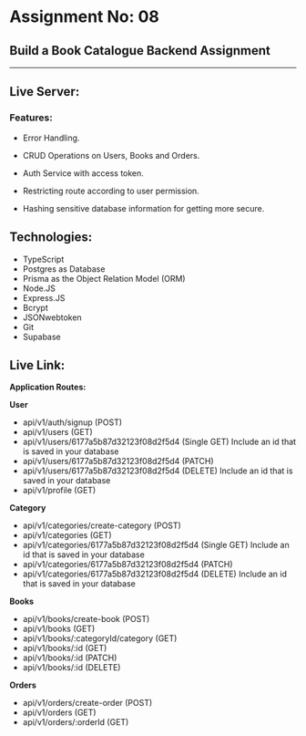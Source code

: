 # Assignment No: 08

## Build a Book Catalogue Backend Assignment

---

## Live Server:

### Features:

- Error Handling.

- CRUD Operations on Users, Books and Orders.

- Auth Service with access token.

- Restricting route according to user permission.

- Hashing sensitive database information for getting more secure.

## Technologies:

- TypeScript
- Postgres as Database
- Prisma as the Object Relation Model (ORM)
- Node.JS
- Express.JS
- Bcrypt
- JSONwebtoken
- Git
- Supabase

## Live Link:

**Application Routes:**

**User**

- api/v1/auth/signup (POST)
- api/v1/users (GET)
- api/v1/users/6177a5b87d32123f08d2f5d4 (Single GET) Include an id that is saved in your database
- api/v1/users/6177a5b87d32123f08d2f5d4 (PATCH)
- api/v1/users/6177a5b87d32123f08d2f5d4 (DELETE) Include an id that is saved in your database
- api/v1/profile (GET)

**Category**

- api/v1/categories/create-category (POST)
- api/v1/categories (GET)
- api/v1/categories/6177a5b87d32123f08d2f5d4 (Single GET) Include an id that is saved in your database
- api/v1/categories/6177a5b87d32123f08d2f5d4 (PATCH)
- api/v1/categories/6177a5b87d32123f08d2f5d4 (DELETE) Include an id that is saved in your database

**Books**

- api/v1/books/create-book (POST)
- api/v1/books (GET)
- api/v1/books/:categoryId/category (GET)
- api/v1/books/:id (GET)
- api/v1/books/:id (PATCH)
- api/v1/books/:id (DELETE)

**Orders**

- api/v1/orders/create-order (POST)
- api/v1/orders (GET)
- api/v1/orders/:orderId (GET)
